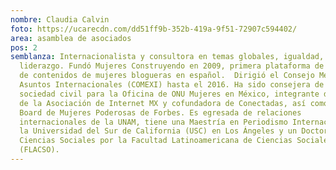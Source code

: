 ```yaml
---
nombre: Claudia Calvin
foto: https://ucarecdn.com/dd51ff9b-352b-419a-9f51-72907c594402/
area: asamblea de asociados
pos: 2
semblanza: Internacionalista y consultora en temas globales, igualdad, TIC y
  liderazgo. Fundó Mujeres Construyendo en 2009, primera plataforma de difusión
  de contenidos de mujeres blogueras en español.  Dirigió el Consejo Mexicano de
  Asuntos Internacionales (COMEXI) hasta el 2016. Ha sido consejera de la
  sociedad civil para la Oficina de ONU Mujeres en México, integrante del Board
  de la Asociación de Internet MX y cofundadora de Conectadas, así como del
  Board de Mujeres Poderosas de Forbes. Es egresada de relaciones
  internacionales de la UNAM, tiene una Maestría en Periodismo Internacional por
  la Universidad del Sur de California (USC) en Los Ángeles y un Doctorado en
  Ciencias Sociales por la Facultad Latinoamericana de Ciencias Sociales
  (FLACSO).
---
```

